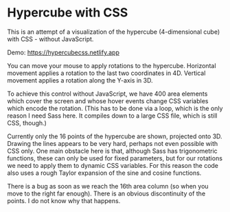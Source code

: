 # Hypercube with CSS

This is an attempt of a visualization of the hypercube (4-dimensional cube) with CSS - without JavaScript.

Demo: https://hypercubecss.netlify.app

You can move your mouse to apply rotations to the hypercube. Horizontal movement applies a rotation to the last two coordinates in 4D. Vertical movement applies a rotation along the Y-axis in 3D.

To achieve this control without JavaScript, we have 400 area elements which cover the screen and whose hover events change CSS variables which encode the rotation. (This has to be done via a loop, which is the only reason I need Sass here. It compiles down to a large CSS file, which is still CSS, though.)

Currently only the 16 points of the hypercube are shown, projected onto 3D. Drawing the lines appears to be very hard, perhaps not even possible with CSS only. One main obstacle here is that, although Sass has trigonometric functions, these can only be used for fixed parameters, but for our rotations we need to apply them to dynamic CSS variables. For this reason the code also uses a rough Taylor expansion of the sine and cosine functions.

There is a bug as soon as we reach the 16th area column (so when you move to the right far enough). There is an obvious discontinuity of the points. I do not know why that happens.
